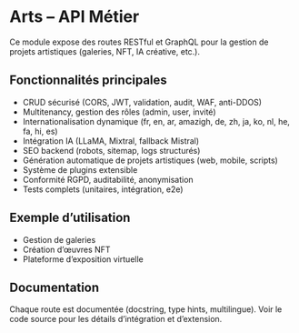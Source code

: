 # Arts – API Métier

Ce module expose des routes RESTful et GraphQL pour la gestion de projets artistiques (galeries, NFT, IA créative, etc.).

## Fonctionnalités principales
- CRUD sécurisé (CORS, JWT, validation, audit, WAF, anti-DDOS)
- Multitenancy, gestion des rôles (admin, user, invité)
- Internationalisation dynamique (fr, en, ar, amazigh, de, zh, ja, ko, nl, he, fa, hi, es)
- Intégration IA (LLaMA, Mixtral, fallback Mistral)
- SEO backend (robots, sitemap, logs structurés)
- Génération automatique de projets artistiques (web, mobile, scripts)
- Système de plugins extensible
- Conformité RGPD, auditabilité, anonymisation
- Tests complets (unitaires, intégration, e2e)

## Exemple d’utilisation
- Gestion de galeries
- Création d’œuvres NFT
- Plateforme d’exposition virtuelle

## Documentation
Chaque route est documentée (docstring, type hints, multilingue). Voir le code source pour les détails d’intégration et d’extension.
